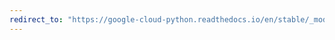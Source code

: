 ```yaml
---
redirect_to: "https://google-cloud-python.readthedocs.io/en/stable/_modules/google/cloud/vision_v1p2beta1/proto/text_annotation_pb2.html"
---
```

